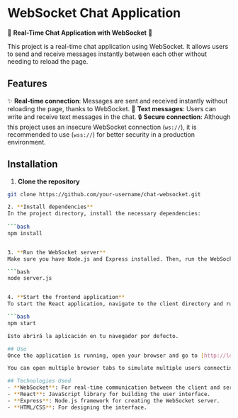 # WebSocket Chat Application

🚀 **Real-Time Chat Application with WebSocket** 🚀

This project is a real-time chat application using WebSocket. It allows users to send and receive messages instantly between each other without needing to reload the page.

## Features

✨ **Real-time connection**: Messages are sent and received instantly without reloading the page, thanks to WebSocket.
💬 **Text messages**: Users can write and receive text messages in the chat.
🔒 **Secure connection**: Although this project uses an insecure WebSocket connection (`ws://`), it is recommended to use (`wss://`) for better security in a production environment.


## Installation

1. **Clone the repository**
```bash
git clone https://github.com/your-username/chat-websocket.git

2. **Install dependencies**
In the project directory, install the necessary dependencies:
 
```bash
npm install


3. **Run the WebSocket server**
Make sure you have Node.js and Express installed. Then, run the WebSocket server:

```bash
node server.js


4. **Start the frontend application**
To start the React application, navigate to the client directory and run:

```bash
npm start

Esto abrirá la aplicación en tu navegador por defecto.

## Uso
Once the application is running, open your browser and go to [http://localhost:3000](http://localhost:3000). You will now be able to interact with the real-time chat application.

You can open multiple browser tabs to simulate multiple users connecting to the same server and sending messages between them.

## Technologies Used
- **WebSocket**: For real-time communication between the client and server.
- **React**: JavaScript library for building the user interface.
- **Express**: Node.js framework for creating the WebSocket server.
- **HTML/CSS**: For designing the interface.
